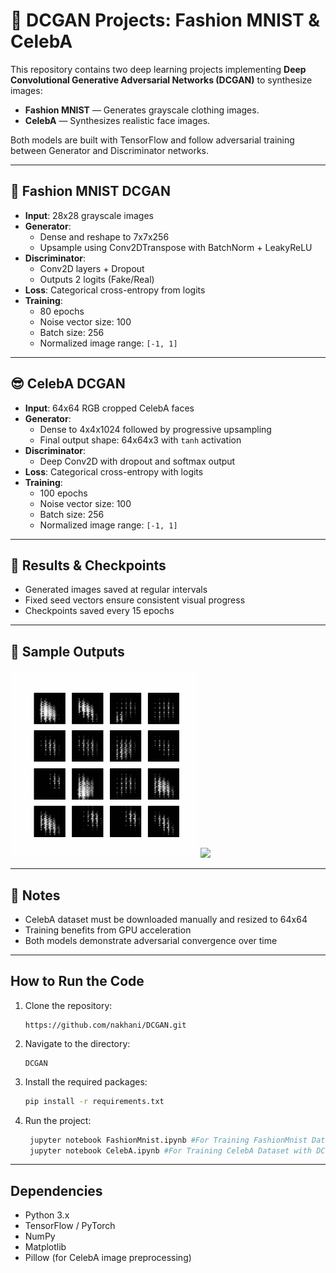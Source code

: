 # 🧠 DCGAN Projects: Fashion MNIST & CelebA

This repository contains two deep learning projects implementing **Deep Convolutional Generative Adversarial Networks (DCGAN)** to synthesize images:

- **Fashion MNIST** — Generates grayscale clothing images.
- **CelebA** — Synthesizes realistic face images.

Both models are built with TensorFlow and follow adversarial training between Generator and Discriminator networks.

---

## 🧥 Fashion MNIST DCGAN

- **Input**: 28x28 grayscale images
- **Generator**:
  - Dense and reshape to 7x7x256
  - Upsample using Conv2DTranspose with BatchNorm + LeakyReLU
- **Discriminator**:
  - Conv2D layers + Dropout
  - Outputs 2 logits (Fake/Real)
- **Loss**: Categorical cross-entropy from logits
- **Training**:
  - 80 epochs
  - Noise vector size: 100
  - Batch size: 256
  - Normalized image range: `[-1, 1]`

---

## 😎 CelebA DCGAN

- **Input**: 64x64 RGB cropped CelebA faces
- **Generator**:
  - Dense to 4x4x1024 followed by progressive upsampling
  - Final output shape: 64x64x3 with `tanh` activation
- **Discriminator**:
  - Deep Conv2D with dropout and softmax output
- **Loss**: Categorical cross-entropy with logits
- **Training**: 
  - 100 epochs
  - Noise vector size: 100
  - Batch size: 256
  - Normalized image range: `[-1, 1]`

---

## 🧪 Results & Checkpoints
- Generated images saved at regular intervals
- Fixed seed vectors ensure consistent visual progress
- Checkpoints saved every 15 epochs

---

## 📸 Sample Outputs

<img src= "FashionMnist/FashionMnist.gif" width= "300">

<img src= "CelebA/CelebA.gif" width= "300">

---

## 📌 Notes
- CelebA dataset must be downloaded manually and resized to 64x64
- Training benefits from GPU acceleration
- Both models demonstrate adversarial convergence over time

---

## How to Run the Code
1. Clone the repository:

   ```
   https://github.com/nakhani/DCGAN.git
   ```

2. Navigate to the directory:

   ```
   DCGAN
   ```

3. Install the required packages:
   ```sh
   pip install -r requirements.txt
   ```

4. Run the project:
   ```bash
    jupyter notebook FashionMnist.ipynb #For Training FashionMnist Dataset with DCGAN
    jupyter notebook CelebA.ipynb #For Training CelebA Dataset with DCGAN
   ```
---
## Dependencies
- Python 3.x
- TensorFlow / PyTorch
- NumPy
- Matplotlib
- Pillow (for CelebA image preprocessing)



